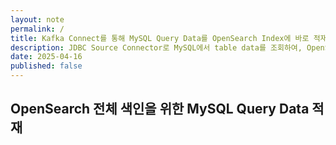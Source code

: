 ```yaml
---
layout: note
permalink: /
title: Kafka Connect를 통해 MySQL Query Data를 OpenSearch Index에 바로 적재하기
description: JDBC Source Connector로 MySQL에서 table data를 조회하여, OpenSearch Sink Connector로 index에 바로 적재(색인)할 수 있습니다.
date: 2025-04-16
published: false
---
```



## OpenSearch 전체 색인을 위한 MySQL Query Data 적재


